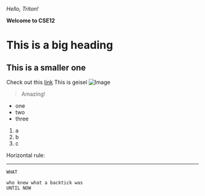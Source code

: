 _Hello, Triton!_

__Welcome to CSE12__
# This is a big heading 
## This is a smaller one
Check out this [link](https://ucsd-cse15l-s23.github.io/)
This is geisel ![Image](https://upload.wikimedia.org/wikipedia/commons/thumb/7/74/UC_San_Diego_Geisel_Library.jpg/248px-UC_San_Diego_Geisel_Library.jpg)
> Amazing!

- one 
- two 
- three

1. a
2. b
3. c

Horizontal rule:

---

`WHAT`

```
who knew what a backtick was
UNTIL NOW
```
